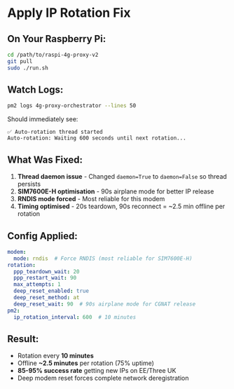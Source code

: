 # Apply IP Rotation Fix

## On Your Raspberry Pi:

```bash
cd /path/to/raspi-4g-proxy-v2
git pull
sudo ./run.sh
```

## Watch Logs:

```bash
pm2 logs 4g-proxy-orchestrator --lines 50
```

Should immediately see:
```
✅ Auto-rotation thread started
Auto-rotation: Waiting 600 seconds until next rotation...
```

## What Was Fixed:

1. **Thread daemon issue** - Changed `daemon=True` to `daemon=False` so thread persists
2. **SIM7600E-H optimisation** - 90s airplane mode for better IP release
3. **RNDIS mode forced** - Most reliable for this modem
4. **Timing optimised** - 20s teardown, 90s reconnect = ~2.5 min offline per rotation

## Config Applied:

```yaml
modem:
  mode: rndis  # Force RNDIS (most reliable for SIM7600E-H)
rotation:
  ppp_teardown_wait: 20
  ppp_restart_wait: 90
  max_attempts: 1
  deep_reset_enabled: true
  deep_reset_method: at
  deep_reset_wait: 90  # 90s airplane mode for CGNAT release
pm2:
  ip_rotation_interval: 600  # 10 minutes
```

## Result:

- Rotation every **10 minutes**
- Offline **~2.5 minutes** per rotation (75% uptime)
- **85-95% success rate** getting new IPs on EE/Three UK
- Deep modem reset forces complete network deregistration

